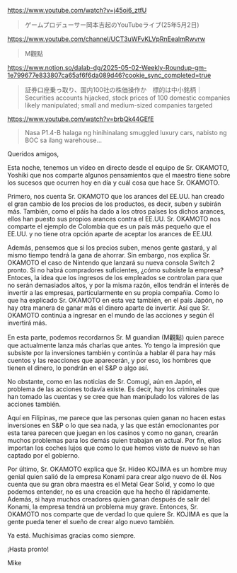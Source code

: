 https://www.youtube.com/watch?v=j45oi6_ztfU

> ゲームプロデューサー岡本吉起のYouTubeライブ(25年5月2日) 

https://www.youtube.com/channel/UCT3uWFvKLVpRnEealmRwvrw

> M觀點

https://www.notion.so/dalab-dg/2025-05-02-Weekly-Roundup-gm-1e799677e833807ca65af6f6da089d46?cookie_sync_completed=true

> 証券口座乗っ取り、国内100社の株価操作か　標的は中小銘柄｜Securities accounts hijacked, stock prices of 100 domestic companies likely manipulated; small and medium-sized companies targeted

https://www.youtube.com/watch?v=brbQk44GEfE

> Nasa P1.4-B halaga ng hinihinalang smuggled luxury cars, nabisto ng BOC sa ilang warehouse... 

Queridos amigos,

Esta noche, tenemos un vídeo en directo desde el equipo de Sr. OKAMOTO, Yoshiki que nos comparte algunos pensamientos que el maestro tiene sobre los sucesos que ocurren hoy en día y cuál cosa que hace Sr. OKAMOTO. 

Primero, nos cuenta Sr. OKAMOTO que los arances del EE.UU. han creado el gran cambio de los precios de los productos, es decir, suben y subirán más. También, como el páis ha dado a los otros países los dichos arances, ellos han puesto sus propios arances contra el EE.UU. Sr. OKAMOTO nos comparte el ejemplo de Colombia que es un país más pequeño que el EE.UU. y no tiene otra opción aparte de aceptar los arances de EE.UU. 

Además, pensemos que si los precios suben, menos gente gastará, y al mismo tiempo tendrá la gana de ahorrar. Sin embargo, nos explica Sr. OKAMOTO el caso de Nintendo que lanzará su nueva consola Switch 2 pronto. Si no habrá compradores suficientes, ¿cómo subsiste la empresa? Entoces, la idea que los ingresos de los empleados se controlan para que no serán demasiados altos, y por la misma razón, ellos tendrán el interés de invertir a las empresas, particularmente en su propia compañia. Como lo que ha explicado Sr. OKAMOTO en esta vez también, en el país Japón, no hay otra manera de ganar más el dinero aparte de invertir. Así que Sr. OKAMOTO continúa a ingresar en el mundo de las acciones y según él invertirá más.

En esta parte, podemos recordarnos Sr. M guandian (M觀點) quien parece que actualmente lanza más charlas que antes. Yo tengo la impresión que subsiste por la inversiones también y continúa a hablar él para hay más cuentos y las reacciones que aparecerán, y por eso, los hombres que tienen el dinero, lo pondrán en el S&P o algo así. 

No obstante, como en las noticias de Sr. Comugi, aún en Japón, el problema de las acciones todavía existe. Es decir, hay los criminales que han tomado las cuentas y se cree que han manipulado los valores de las acciones también.

Aquí en Filipinas, me parece que las personas quien ganan no hacen estas inversiones en S&P o lo que sea nada, y las que están emocionantes por esta tarea parecen que juegan en los casinos y como no ganan, crearán muchos problemas para los demás quien trabajan en actual. Por fin, ellos importan los coches lujos que como lo que hemos visto de nuevo se han captado por el gobierno.

Por último, Sr. OKAMOTO explica que Sr. Hideo KOJIMA es un hombre muy genial quien salió de la empresa Konami para crear algo nuevo de él. Nos cuenta que su gran obra maestra es el Metal Gear Solid, y como lo que podemos entender, no es una creación que ha hecho él rápidamente. Además, si haya muchos creadores quien ganan después de salir del Konami, la empresa tendrá un problema muy grave. Entonces, Sr. OKAMOTO nos comparte que de verdad lo que quiere Sr. KOJIMA es que la gente pueda tener el sueño de crear algo nuevo también.

Ya está. Muchísimas gracias como siempre.

¡Hasta pronto!

Mike

